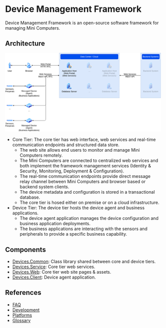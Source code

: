 # Device Management Framework

Device Management Framework is an open-source software framework for managing Mini Computers.

## Architecture

![Architecture Diagram](/Resources/Images/Architecture.png)

- Core Tier: The core tier has web interface, web services and real-time communication endpoints and structured data store.
  - The web site allows end users to monitor and manage Mini Computers remotely.
  - The Mini Computers are connected to centralized web services and both implement the framework management services (Identity & Security, Monitoring, Deployment & Configuration).
  - The real-time communication endpoints provide direct message relay channel between Mini Computers and browser based or backend system clients.
  - The device metadata and configuration is stored in a transactional database.
  - The core tier is hosed either on premise or on a cloud infrastructure.
- Device Tier: The device tier hosts the device agent and business applications.
  - The device agent application manages the device configuration and business application deployments.
  - The business applications are interacting with the sensors and peripherals to provide a specific business capability.

## Components

- [Devices.Common](/Sources/Devices.Common/): Class library shared between core and device tiers.
- [Devices.Service](/Sources/Devices.Service/): Core tier web services.
- [Devices.Web](/Sources/Devices.Web/): Core tier web site pages & assets.
- [Devices.Client](/Sources/Devices.Client/): Device agent application.

## References

- [FAQ](/Resources/Documents/FAQ.md)
- [Development](/Resources/Documents/Development.md)
- [Platforms](/Resources/Documents/Platforms.md)
- [Glossary](/Resources/Documents/Glossary.md)